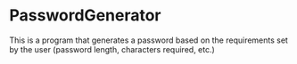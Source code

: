 # PasswordGenerator
This is a program that generates a password based on the requirements set by the user (password length, characters required, etc.)
